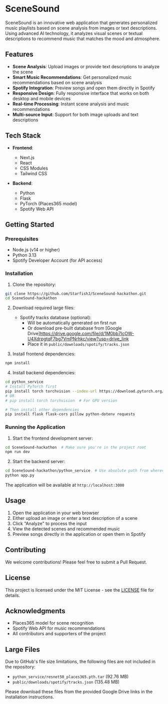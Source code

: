 # SceneSound

SceneSound is an innovative web application that generates personalized music playlists based on scene analysis from images or text descriptions. Using advanced AI technology, it analyzes visual scenes or textual descriptions to recommend music that matches the mood and atmosphere.

## Features

- **Scene Analysis**: Upload images or provide text descriptions to analyze the scene
- **Smart Music Recommendations**: Get personalized music recommendations based on scene analysis
- **Spotify Integration**: Preview songs and open them directly in Spotify
- **Responsive Design**: Fully responsive interface that works on both desktop and mobile devices
- **Real-time Processing**: Instant scene analysis and music recommendations
- **Multi-source Input**: Support for both image uploads and text descriptions

## Tech Stack

- **Frontend**:
  - Next.js
  - React
  - CSS Modules
  - Tailwind CSS

- **Backend**:
  - Python
  - Flask
  - PyTorch (Places365 model)
  - Spotify Web API

## Getting Started

### Prerequisites

- Node.js (v14 or higher)
- Python 3.13
- Spotify Developer Account (for API access)

### Installation

1. Clone the repository:
```bash
git clone https://github.com/StarfishJ/SceneSound-hackathon.git
cd SceneSound-hackathon
```

2. Download required large files:
   - Spotify tracks database (optional):
     - Will be automatically generated on first run
     - Or download pre-built database from [Google Drive]https://drive.google.com/file/d/1M0bb7IcOW-U4XdrpgtqF7bg7VmPNrhkc/view?usp=drive_link
     - Place it in `public/downloads/spotify/tracks.json`

3. Install frontend dependencies:
```bash
npm install
```

4. Install backend dependencies:
```bash
cd python_service
# Install PyTorch first
pip install torch torchvision --index-url https://download.pytorch.org/whl/cpu  # For CPU version
# OR
# pip install torch torchvision  # For GPU version

# Then install other dependencies
pip install flask flask-cors pillow python-dotenv requests
```

### Running the Application

1. Start the frontend development server:
```bash
cd SceneSound-hackathon  # Make sure you're in the project root
npm run dev
```

2. Start the backend server:
```bash
cd SceneSound-hackathon/python_service  # Use absolute path from wherever you are
python app.py
```

The application will be available at `http://localhost:3000`

## Usage

1. Open the application in your web browser
2. Either upload an image or enter a text description of a scene
3. Click "Analyze" to process the input
4. View the detected scenes and recommended music
5. Preview songs directly in the application or open them in Spotify

## Contributing

We welcome contributions! Please feel free to submit a Pull Request.

## License

This project is licensed under the MIT License - see the [LICENSE](LICENSE) file for details.

## Acknowledgments

- Places365 model for scene recognition
- Spotify Web API for music recommendations
- All contributors and supporters of the project

## Large Files
Due to GitHub's file size limitations, the following files are not included in the repository:
- `python_service/resnet50_places365.pth.tar` (92.76 MB)
- `public/downloads/spotify/tracks.json` (135.48 MB)

Please download these files from the provided Google Drive links in the installation instructions.
